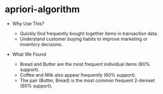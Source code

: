 # apriori-algorithm

- Why Use This?
  - Quickly find frequently bought together items in transaction data.
  - Understand customer buying habits to improve marketing or inventory decisions.

- What We Found
  - Bread and Butter are the most frequent individual items (80% support).
  - Coffee and Milk also appear frequently (60% support).
  - The pair (Butter, Bread) is the most common frequent 2-itemset (60% support).

